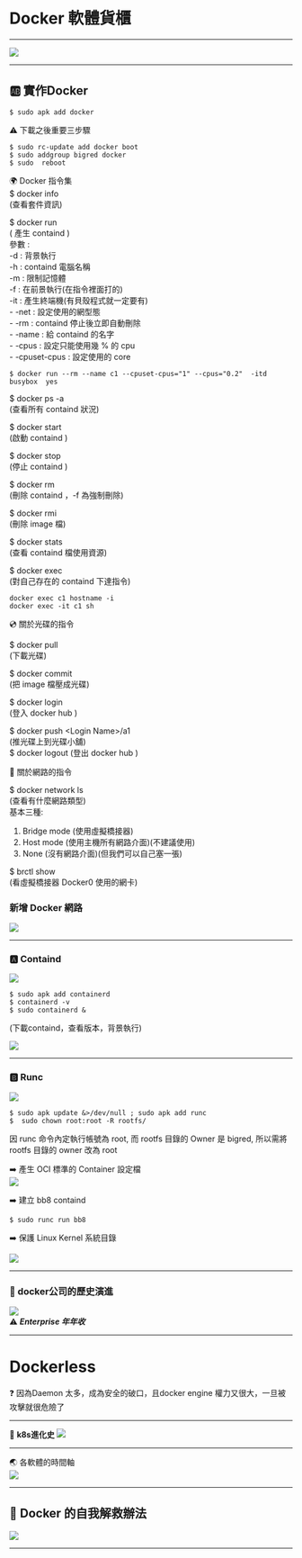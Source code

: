 # Docker 軟體貨櫃  

---

![](https://i.imgur.com/DMoTc40.png)  

---
## :ab: 實作Docker   
```
$ sudo apk add docker
```
:warning: 下載之後重要三步驟  
```
$ sudo rc-update add docker boot  
$ sudo addgroup bigred docker
$ sudo  reboot
```
:earth_africa: Docker 指令集  
\$ docker info  
(查看套件資訊)  

\$ docker run  
\( 產生 containd )  
參數 :  
\-d : 背景執行  
\-h : containd 電腦名稱  
\-m : 限制記憶體  
\-f : 在前景執行(在指令裡面打的)  
\-it : 產生終端機(有貝殼程式就一定要有)  
\- -net : 設定使用的網型態  
\- -rm : containd 停止後立即自動刪除  
\- -name : 給 containd 的名字   
\- -cpus : 設定只能使用幾 % 的 cpu  
\- -cpuset-cpus : 設定使用的 core  
```
$ docker run --rm --name c1 --cpuset-cpus="1" --cpus="0.2"  -itd  busybox  yes
```

\$ docker ps -a   
(查看所有 containd 狀況)  

\$ docker start  
(啟動 containd )   

\$ docker stop  
(停止 containd )  

\$ docker rm  
(刪除 containd ，-f 為強制刪除)  

\$ docker rmi  
(刪除 image 檔)  

\$ docker stats  
(查看 containd 檔使用資源)  

\$ docker exec  
(對自己存在的 containd 下達指令)  
```
docker exec c1 hostname -i
docker exec -it c1 sh
```




:cd: 關於光碟的指令  

\$ docker pull  
(下載光碟)  

\$ docker commit  
(把 image 檔壓成光碟)  

\$ docker login   
(登入 docker hub )  

\$ docker push \<Login Name\>/a1  
(推光碟上到光碟小舖)  
\$ docker logout
(登出 docker hub )  

:e-mail: 關於網路的指令  

\$ docker  network  ls  
(查看有什麼網路類型)  
基本三種:  
1. Bridge mode (使用虛擬橋接器)  
2. Host mode (使用主機所有網路介面)(不建議使用)  
3. None (沒有網路介面)(但我們可以自己塞一張)  

\$ brctl show  
(看虛擬橋接器 Docker0 使用的網卡)  

 ### 新增 Docker 網路
![](https://i.imgur.com/yaeaFCg.png)  


---

### :a: Containd  
![](https://i.imgur.com/EAvNbGI.png)  
```
$ sudo apk add containerd
$ containerd -v
$ sudo containerd &
```
(下載containd，查看版本，背景執行)  

![](https://i.imgur.com/MRyB5D1.png)  



---
### :b: Runc  
![](https://i.imgur.com/9s0INUH.png)  
```
$ sudo apk update &>/dev/null ; sudo apk add runc  
$  sudo chown root:root -R rootfs/
```
因 runc 命令內定執行帳號為 root, 而 rootfs 目錄的 Owner 是 bigred, 所以需將 rootfs 目錄的 owner 改為 root  

:arrow_right: 產生 OCI 標準的 Container 設定檔  
![](https://i.imgur.com/SyeqKEc.png)  

:arrow_right: 建立 bb8 containd  
```
$ sudo runc run bb8
```
:arrow_right: 保護 Linux Kernel 系統目錄  

![](https://i.imgur.com/VblPHeL.png)  




---

### :yellow_heart: docker公司的歷史演進  
![](https://i.imgur.com/JVcca4X.png)  
:warning: ***Enterprise 年年收***  


---

# Dockerless
:question: 因為Daemon 太多，成為安全的破口，且docker engine 權力又很大，一旦被攻擊就很危險了  


---
:8ball: **k8s進化史**
![](https://i.imgur.com/9o4CQ3s.png)


---
:earth_asia: 各軟體的時間軸  
 ![](https://i.imgur.com/PaJgHd8.png)  
 

---
## :rabbit: Docker 的自我解救辦法  
![](https://i.imgur.com/FrcBgkX.png)  


---

                  



